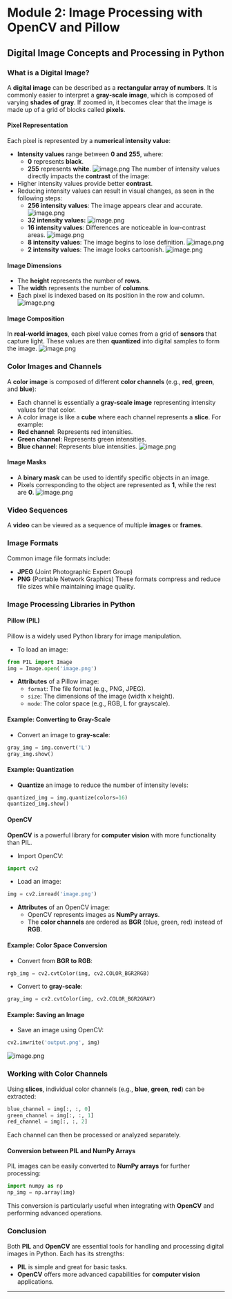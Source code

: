 

# Module 2: Image Processing with OpenCV and Pillow
## Digital Image Concepts and Processing in Python
### What is a Digital Image?
A **digital image** can be described as a **rectangular array of numbers**. It is commonly easier to interpret a **gray-scale image**, which is composed of varying **shades of gray**. If zoomed in, it becomes clear that the image is made up of a grid of blocks called **pixels**.
#### Pixel Representation
Each pixel is represented by a **numerical intensity value**:
- **Intensity values** range between **0 and 255**, where:
	- **0** represents **black**.
	- **255** represents **white**.
![image.png](https://prod-files-secure.s3.us-west-2.amazonaws.com/03e82b26-cccb-4906-bb56-adabcbdc0655/fa1bb4aa-313a-44c2-a7b3-7fa4a8432b08/image.png?X-Amz-Algorithm=AWS4-HMAC-SHA256&X-Amz-Content-Sha256=UNSIGNED-PAYLOAD&X-Amz-Credential=ASIAZI2LB4666OMYBHXR%2F20250205%2Fus-west-2%2Fs3%2Faws4_request&X-Amz-Date=20250205T122950Z&X-Amz-Expires=3600&X-Amz-Security-Token=IQoJb3JpZ2luX2VjECsaCXVzLXdlc3QtMiJIMEYCIQCqhcNjwZQKA0z2G0bZFvCQLOfuKNhYwSWPTdfBPUY%2FbAIhAI7fht9wDlO%2B8AyGzgPaQM7xunaPEnND71eA6%2B9Gw4GWKv8DCEQQABoMNjM3NDIzMTgzODA1IgwAO63cxxQarI%2FJuOMq3ANWsUc1A3u6l4xWtjsj70SsKajJ1KEprEm84E%2BtwEbMkq9mjZa2EsmlmqwfQRwXIH7dOu364zHFbR7tTsWNV30yomUH8kAYzkW2egZ2ifIl9jDDmwouc428Qj%2Br7wdc63GJB9TGjAUMeBY9z3jVSjVYJiIdrCtBXFEEmNh7zhRmxXJXlk65kFR%2BQb5%2F6%2BCGaFaT1IDVSSIvRbUtT4%2B7SZ7gVfCNC%2FBXj8MaZ8ksXWJTGrAVdT1zapIK7ZnIirnfaP6ZP%2FwZtjEFFxVXw91TLRRJT68OZPvKGLI1bri3bUyYmcYpGO3a9pICrN5jbORpXPai2ur6UlkkCUFZ2glwmeTEyvnh5L%2BFLe1AY0akZY%2FE%2Fc%2Fms1MmIi3Bp0KnJ4TGFd8ng6aH3cAYYYL04lRzfdJa1zleFUZUN5ZbUmY4dxX%2FSsEHVfkOoFGvPWIDf5jm529sO%2Fx3lPZHhRLV%2FsM36iY8CSK14OYLOXNeS%2BTOkRrwBox0XeKhTn2yf5NguS3FngX4Ej%2BfDeOANgtXnmwZMl%2FdDx9d3dfC9yD%2Fng09rxf5GQmbqpXCvM%2FHsAF2ZcPbYkykRDpEZ8fumB8u7SvKN6AvmFizNkjTsrUJi3QR7ErbrediVHeITBpn9qn5oTDxio29BjqkARjmwujmiWUtvV6jZ13cv9iVFDAeSeBCu%2B9wgvm7Bar5SH9k39zFdpJsVfPlSC9JC6UPvfIB2crQ7Kjk3QlIsnUkpyGXzXxNJ48iQqrEopp6tJRbOE7a3aVZ0x2ksznCEYKDN%2BUQO%2BuPCKO%2B%2FtdOrJVKXhtSaSAI71BzraUx0DGPbgEBQjf8N1v%2B3xnRBuAqaX5Bpw19s4xjsmilVH8oiqS4sUz2&X-Amz-Signature=648ec197aa54a95b458ce366c7db250d84f6067f7b62c642835aa49ea3097482&X-Amz-SignedHeaders=host&x-id=GetObject)
The number of intensity values directly impacts the **contrast** of the image:
- Higher intensity values provide better **contrast**.
- Reducing intensity values can result in visual changes, as seen in the following steps:
	- **256 intensity values**: The image appears clear and accurate.
![image.png](https://prod-files-secure.s3.us-west-2.amazonaws.com/03e82b26-cccb-4906-bb56-adabcbdc0655/0de7dfb4-99dc-4b87-8932-5165b3c3b775/image.png?X-Amz-Algorithm=AWS4-HMAC-SHA256&X-Amz-Content-Sha256=UNSIGNED-PAYLOAD&X-Amz-Credential=ASIAZI2LB4667J5F3F3O%2F20250205%2Fus-west-2%2Fs3%2Faws4_request&X-Amz-Date=20250205T122952Z&X-Amz-Expires=3600&X-Amz-Security-Token=IQoJb3JpZ2luX2VjECsaCXVzLXdlc3QtMiJHMEUCIQC09Tjb4qKRW5poL6Kq%2FIuUKVKWa34x9cgYA0QszjdenAIgNiw1ISZUbixoAwgtK60QK3FftIsXC5cf1RKkeM0EpN0q%2FwMIRBAAGgw2Mzc0MjMxODM4MDUiDBLz9Uyo%2BIKJrwH3ZSrcA2jO1n9Tljb%2BKLC2%2BuTOqUFLMKHxhy0rvNFD0GZ7y2qrn0GRt4Flys98MHhdZzeFE0HXClJ2XoGhHrX0fFD3Y7MXoR%2B%2Fj%2BD6yT%2Bq5sC8fSN0gWUSnxQmUigxfK0%2B2KrNOJd%2Bdb231pqZEuWYPTPl7qJyuskPkKzjtjM4yOUe%2Bu%2B3auU3J%2FnL9pS0x%2BU84c%2FUgZisxneYwnBFDFxQ6uZaGDSQbgy%2FBIVjPpUeFIRDabj6cRXR1CEHxwyIWojQUBS3pon8bFP99BLS3pnWvOlL%2FulmVwSjOCbgBzrlCbGWt%2BpFEiGDRtikNdi%2F2Qzp4Rid3dfIExZUPTLeesPFfFwEkXCmOWcRCDB04fA5hYmNHNE6nyzM8Aoy33L8CrLbjb4d0xX7shag8ijQrmRLDt6bxNlasj41aYotYYTDHbs5LAfRYpZAMyZIdWpX586W3Hv1dSkBVhsAnFh%2B0lZNHJYiEwk7NxZzIolRj4Of%2B1hdpubfyWVo3tN1EVyZglsd%2Fwb3MvYMTihJzzdZRmwCQyQ25aU%2BWbOcCocftG6v3XI8BROmA9L%2FjRubalbi%2BH6ItlmP9AgaEwGOZ%2F4tQgK%2B7IGqXBhhndNsUER7q3sWfi%2BEmnVkiywx9PgO%2Fe6A%2BmELMN2Kjb0GOqUB0aLMY%2Blkvyg3u9VkVGUKJBzsZVd8P5WHs1csXzF7G1o8BIUNbQVMhz7QoBEU0dgZYTLqYwuv5NHxgh1YZyGdgwLP9wS13CA4x2kG%2FCPRmK%2F%2F63lhPN5h3h8nYAJn%2FRVbBfZObOH36u8V33AtjTF6zAeSOJ8tK1JAXVp18SqYW3ftmOL1AoCwNTHPvxaywGJzP6mGv2p%2FGXcUN5rSIxiyagvsWuK%2B&X-Amz-Signature=ee658849584db5a4c14b8736bbcbbf90306e0b29c9173318ec053d2935e7852f&X-Amz-SignedHeaders=host&x-id=GetObject)
	- **32 intensity values:**
![image.png](https://prod-files-secure.s3.us-west-2.amazonaws.com/03e82b26-cccb-4906-bb56-adabcbdc0655/7eb81f08-b190-4c5a-ba2b-2a498a15b2c4/image.png?X-Amz-Algorithm=AWS4-HMAC-SHA256&X-Amz-Content-Sha256=UNSIGNED-PAYLOAD&X-Amz-Credential=ASIAZI2LB4667J5F3F3O%2F20250205%2Fus-west-2%2Fs3%2Faws4_request&X-Amz-Date=20250205T122952Z&X-Amz-Expires=3600&X-Amz-Security-Token=IQoJb3JpZ2luX2VjECsaCXVzLXdlc3QtMiJHMEUCIQC09Tjb4qKRW5poL6Kq%2FIuUKVKWa34x9cgYA0QszjdenAIgNiw1ISZUbixoAwgtK60QK3FftIsXC5cf1RKkeM0EpN0q%2FwMIRBAAGgw2Mzc0MjMxODM4MDUiDBLz9Uyo%2BIKJrwH3ZSrcA2jO1n9Tljb%2BKLC2%2BuTOqUFLMKHxhy0rvNFD0GZ7y2qrn0GRt4Flys98MHhdZzeFE0HXClJ2XoGhHrX0fFD3Y7MXoR%2B%2Fj%2BD6yT%2Bq5sC8fSN0gWUSnxQmUigxfK0%2B2KrNOJd%2Bdb231pqZEuWYPTPl7qJyuskPkKzjtjM4yOUe%2Bu%2B3auU3J%2FnL9pS0x%2BU84c%2FUgZisxneYwnBFDFxQ6uZaGDSQbgy%2FBIVjPpUeFIRDabj6cRXR1CEHxwyIWojQUBS3pon8bFP99BLS3pnWvOlL%2FulmVwSjOCbgBzrlCbGWt%2BpFEiGDRtikNdi%2F2Qzp4Rid3dfIExZUPTLeesPFfFwEkXCmOWcRCDB04fA5hYmNHNE6nyzM8Aoy33L8CrLbjb4d0xX7shag8ijQrmRLDt6bxNlasj41aYotYYTDHbs5LAfRYpZAMyZIdWpX586W3Hv1dSkBVhsAnFh%2B0lZNHJYiEwk7NxZzIolRj4Of%2B1hdpubfyWVo3tN1EVyZglsd%2Fwb3MvYMTihJzzdZRmwCQyQ25aU%2BWbOcCocftG6v3XI8BROmA9L%2FjRubalbi%2BH6ItlmP9AgaEwGOZ%2F4tQgK%2B7IGqXBhhndNsUER7q3sWfi%2BEmnVkiywx9PgO%2Fe6A%2BmELMN2Kjb0GOqUB0aLMY%2Blkvyg3u9VkVGUKJBzsZVd8P5WHs1csXzF7G1o8BIUNbQVMhz7QoBEU0dgZYTLqYwuv5NHxgh1YZyGdgwLP9wS13CA4x2kG%2FCPRmK%2F%2F63lhPN5h3h8nYAJn%2FRVbBfZObOH36u8V33AtjTF6zAeSOJ8tK1JAXVp18SqYW3ftmOL1AoCwNTHPvxaywGJzP6mGv2p%2FGXcUN5rSIxiyagvsWuK%2B&X-Amz-Signature=f679282d5e24f59387aa15fcc0c5ad6b095fb85dd4fa69778d44552608a3d93e&X-Amz-SignedHeaders=host&x-id=GetObject)
	- **16 intensity values**: Differences are noticeable in low-contrast areas.
![image.png](https://prod-files-secure.s3.us-west-2.amazonaws.com/03e82b26-cccb-4906-bb56-adabcbdc0655/6bf56d44-9a14-4b7b-98c2-1f00b8630f0c/image.png?X-Amz-Algorithm=AWS4-HMAC-SHA256&X-Amz-Content-Sha256=UNSIGNED-PAYLOAD&X-Amz-Credential=ASIAZI2LB4667J5F3F3O%2F20250205%2Fus-west-2%2Fs3%2Faws4_request&X-Amz-Date=20250205T122952Z&X-Amz-Expires=3600&X-Amz-Security-Token=IQoJb3JpZ2luX2VjECsaCXVzLXdlc3QtMiJHMEUCIQC09Tjb4qKRW5poL6Kq%2FIuUKVKWa34x9cgYA0QszjdenAIgNiw1ISZUbixoAwgtK60QK3FftIsXC5cf1RKkeM0EpN0q%2FwMIRBAAGgw2Mzc0MjMxODM4MDUiDBLz9Uyo%2BIKJrwH3ZSrcA2jO1n9Tljb%2BKLC2%2BuTOqUFLMKHxhy0rvNFD0GZ7y2qrn0GRt4Flys98MHhdZzeFE0HXClJ2XoGhHrX0fFD3Y7MXoR%2B%2Fj%2BD6yT%2Bq5sC8fSN0gWUSnxQmUigxfK0%2B2KrNOJd%2Bdb231pqZEuWYPTPl7qJyuskPkKzjtjM4yOUe%2Bu%2B3auU3J%2FnL9pS0x%2BU84c%2FUgZisxneYwnBFDFxQ6uZaGDSQbgy%2FBIVjPpUeFIRDabj6cRXR1CEHxwyIWojQUBS3pon8bFP99BLS3pnWvOlL%2FulmVwSjOCbgBzrlCbGWt%2BpFEiGDRtikNdi%2F2Qzp4Rid3dfIExZUPTLeesPFfFwEkXCmOWcRCDB04fA5hYmNHNE6nyzM8Aoy33L8CrLbjb4d0xX7shag8ijQrmRLDt6bxNlasj41aYotYYTDHbs5LAfRYpZAMyZIdWpX586W3Hv1dSkBVhsAnFh%2B0lZNHJYiEwk7NxZzIolRj4Of%2B1hdpubfyWVo3tN1EVyZglsd%2Fwb3MvYMTihJzzdZRmwCQyQ25aU%2BWbOcCocftG6v3XI8BROmA9L%2FjRubalbi%2BH6ItlmP9AgaEwGOZ%2F4tQgK%2B7IGqXBhhndNsUER7q3sWfi%2BEmnVkiywx9PgO%2Fe6A%2BmELMN2Kjb0GOqUB0aLMY%2Blkvyg3u9VkVGUKJBzsZVd8P5WHs1csXzF7G1o8BIUNbQVMhz7QoBEU0dgZYTLqYwuv5NHxgh1YZyGdgwLP9wS13CA4x2kG%2FCPRmK%2F%2F63lhPN5h3h8nYAJn%2FRVbBfZObOH36u8V33AtjTF6zAeSOJ8tK1JAXVp18SqYW3ftmOL1AoCwNTHPvxaywGJzP6mGv2p%2FGXcUN5rSIxiyagvsWuK%2B&X-Amz-Signature=10676710d1213e8fe95e62bfa25bec13f22789e49cab1a28211150b99e397c51&X-Amz-SignedHeaders=host&x-id=GetObject)
	- **8 intensity values**: The image begins to lose definition.
![image.png](https://prod-files-secure.s3.us-west-2.amazonaws.com/03e82b26-cccb-4906-bb56-adabcbdc0655/cca05878-ca1a-43e0-8bec-1d146756f9ae/image.png?X-Amz-Algorithm=AWS4-HMAC-SHA256&X-Amz-Content-Sha256=UNSIGNED-PAYLOAD&X-Amz-Credential=ASIAZI2LB4667J5F3F3O%2F20250205%2Fus-west-2%2Fs3%2Faws4_request&X-Amz-Date=20250205T122952Z&X-Amz-Expires=3600&X-Amz-Security-Token=IQoJb3JpZ2luX2VjECsaCXVzLXdlc3QtMiJHMEUCIQC09Tjb4qKRW5poL6Kq%2FIuUKVKWa34x9cgYA0QszjdenAIgNiw1ISZUbixoAwgtK60QK3FftIsXC5cf1RKkeM0EpN0q%2FwMIRBAAGgw2Mzc0MjMxODM4MDUiDBLz9Uyo%2BIKJrwH3ZSrcA2jO1n9Tljb%2BKLC2%2BuTOqUFLMKHxhy0rvNFD0GZ7y2qrn0GRt4Flys98MHhdZzeFE0HXClJ2XoGhHrX0fFD3Y7MXoR%2B%2Fj%2BD6yT%2Bq5sC8fSN0gWUSnxQmUigxfK0%2B2KrNOJd%2Bdb231pqZEuWYPTPl7qJyuskPkKzjtjM4yOUe%2Bu%2B3auU3J%2FnL9pS0x%2BU84c%2FUgZisxneYwnBFDFxQ6uZaGDSQbgy%2FBIVjPpUeFIRDabj6cRXR1CEHxwyIWojQUBS3pon8bFP99BLS3pnWvOlL%2FulmVwSjOCbgBzrlCbGWt%2BpFEiGDRtikNdi%2F2Qzp4Rid3dfIExZUPTLeesPFfFwEkXCmOWcRCDB04fA5hYmNHNE6nyzM8Aoy33L8CrLbjb4d0xX7shag8ijQrmRLDt6bxNlasj41aYotYYTDHbs5LAfRYpZAMyZIdWpX586W3Hv1dSkBVhsAnFh%2B0lZNHJYiEwk7NxZzIolRj4Of%2B1hdpubfyWVo3tN1EVyZglsd%2Fwb3MvYMTihJzzdZRmwCQyQ25aU%2BWbOcCocftG6v3XI8BROmA9L%2FjRubalbi%2BH6ItlmP9AgaEwGOZ%2F4tQgK%2B7IGqXBhhndNsUER7q3sWfi%2BEmnVkiywx9PgO%2Fe6A%2BmELMN2Kjb0GOqUB0aLMY%2Blkvyg3u9VkVGUKJBzsZVd8P5WHs1csXzF7G1o8BIUNbQVMhz7QoBEU0dgZYTLqYwuv5NHxgh1YZyGdgwLP9wS13CA4x2kG%2FCPRmK%2F%2F63lhPN5h3h8nYAJn%2FRVbBfZObOH36u8V33AtjTF6zAeSOJ8tK1JAXVp18SqYW3ftmOL1AoCwNTHPvxaywGJzP6mGv2p%2FGXcUN5rSIxiyagvsWuK%2B&X-Amz-Signature=4c8eb47a37255b290af90d9a1fbe36dbf6cc706a5a2acad0a6b4459d891ca9bc&X-Amz-SignedHeaders=host&x-id=GetObject)
	- **2 intensity values**: The image looks cartoonish.
![image.png](https://prod-files-secure.s3.us-west-2.amazonaws.com/03e82b26-cccb-4906-bb56-adabcbdc0655/12da64d7-6b97-44e0-bc2c-52b9c47ce212/image.png?X-Amz-Algorithm=AWS4-HMAC-SHA256&X-Amz-Content-Sha256=UNSIGNED-PAYLOAD&X-Amz-Credential=ASIAZI2LB4667J5F3F3O%2F20250205%2Fus-west-2%2Fs3%2Faws4_request&X-Amz-Date=20250205T122952Z&X-Amz-Expires=3600&X-Amz-Security-Token=IQoJb3JpZ2luX2VjECsaCXVzLXdlc3QtMiJHMEUCIQC09Tjb4qKRW5poL6Kq%2FIuUKVKWa34x9cgYA0QszjdenAIgNiw1ISZUbixoAwgtK60QK3FftIsXC5cf1RKkeM0EpN0q%2FwMIRBAAGgw2Mzc0MjMxODM4MDUiDBLz9Uyo%2BIKJrwH3ZSrcA2jO1n9Tljb%2BKLC2%2BuTOqUFLMKHxhy0rvNFD0GZ7y2qrn0GRt4Flys98MHhdZzeFE0HXClJ2XoGhHrX0fFD3Y7MXoR%2B%2Fj%2BD6yT%2Bq5sC8fSN0gWUSnxQmUigxfK0%2B2KrNOJd%2Bdb231pqZEuWYPTPl7qJyuskPkKzjtjM4yOUe%2Bu%2B3auU3J%2FnL9pS0x%2BU84c%2FUgZisxneYwnBFDFxQ6uZaGDSQbgy%2FBIVjPpUeFIRDabj6cRXR1CEHxwyIWojQUBS3pon8bFP99BLS3pnWvOlL%2FulmVwSjOCbgBzrlCbGWt%2BpFEiGDRtikNdi%2F2Qzp4Rid3dfIExZUPTLeesPFfFwEkXCmOWcRCDB04fA5hYmNHNE6nyzM8Aoy33L8CrLbjb4d0xX7shag8ijQrmRLDt6bxNlasj41aYotYYTDHbs5LAfRYpZAMyZIdWpX586W3Hv1dSkBVhsAnFh%2B0lZNHJYiEwk7NxZzIolRj4Of%2B1hdpubfyWVo3tN1EVyZglsd%2Fwb3MvYMTihJzzdZRmwCQyQ25aU%2BWbOcCocftG6v3XI8BROmA9L%2FjRubalbi%2BH6ItlmP9AgaEwGOZ%2F4tQgK%2B7IGqXBhhndNsUER7q3sWfi%2BEmnVkiywx9PgO%2Fe6A%2BmELMN2Kjb0GOqUB0aLMY%2Blkvyg3u9VkVGUKJBzsZVd8P5WHs1csXzF7G1o8BIUNbQVMhz7QoBEU0dgZYTLqYwuv5NHxgh1YZyGdgwLP9wS13CA4x2kG%2FCPRmK%2F%2F63lhPN5h3h8nYAJn%2FRVbBfZObOH36u8V33AtjTF6zAeSOJ8tK1JAXVp18SqYW3ftmOL1AoCwNTHPvxaywGJzP6mGv2p%2FGXcUN5rSIxiyagvsWuK%2B&X-Amz-Signature=9f08488c9e6142e16b2e77c2973fbcac5b9b560fbb07ffa3bc74f7595ec0fa47&X-Amz-SignedHeaders=host&x-id=GetObject)
#### Image Dimensions
- The **height** represents the number of **rows**.
- The **width** represents the number of **columns**.
- Each pixel is indexed based on its position in the row and column.
![image.png](https://prod-files-secure.s3.us-west-2.amazonaws.com/03e82b26-cccb-4906-bb56-adabcbdc0655/ff056335-e79e-4491-b508-30cd45b6c194/image.png?X-Amz-Algorithm=AWS4-HMAC-SHA256&X-Amz-Content-Sha256=UNSIGNED-PAYLOAD&X-Amz-Credential=ASIAZI2LB4666OMYBHXR%2F20250205%2Fus-west-2%2Fs3%2Faws4_request&X-Amz-Date=20250205T122950Z&X-Amz-Expires=3600&X-Amz-Security-Token=IQoJb3JpZ2luX2VjECsaCXVzLXdlc3QtMiJIMEYCIQCqhcNjwZQKA0z2G0bZFvCQLOfuKNhYwSWPTdfBPUY%2FbAIhAI7fht9wDlO%2B8AyGzgPaQM7xunaPEnND71eA6%2B9Gw4GWKv8DCEQQABoMNjM3NDIzMTgzODA1IgwAO63cxxQarI%2FJuOMq3ANWsUc1A3u6l4xWtjsj70SsKajJ1KEprEm84E%2BtwEbMkq9mjZa2EsmlmqwfQRwXIH7dOu364zHFbR7tTsWNV30yomUH8kAYzkW2egZ2ifIl9jDDmwouc428Qj%2Br7wdc63GJB9TGjAUMeBY9z3jVSjVYJiIdrCtBXFEEmNh7zhRmxXJXlk65kFR%2BQb5%2F6%2BCGaFaT1IDVSSIvRbUtT4%2B7SZ7gVfCNC%2FBXj8MaZ8ksXWJTGrAVdT1zapIK7ZnIirnfaP6ZP%2FwZtjEFFxVXw91TLRRJT68OZPvKGLI1bri3bUyYmcYpGO3a9pICrN5jbORpXPai2ur6UlkkCUFZ2glwmeTEyvnh5L%2BFLe1AY0akZY%2FE%2Fc%2Fms1MmIi3Bp0KnJ4TGFd8ng6aH3cAYYYL04lRzfdJa1zleFUZUN5ZbUmY4dxX%2FSsEHVfkOoFGvPWIDf5jm529sO%2Fx3lPZHhRLV%2FsM36iY8CSK14OYLOXNeS%2BTOkRrwBox0XeKhTn2yf5NguS3FngX4Ej%2BfDeOANgtXnmwZMl%2FdDx9d3dfC9yD%2Fng09rxf5GQmbqpXCvM%2FHsAF2ZcPbYkykRDpEZ8fumB8u7SvKN6AvmFizNkjTsrUJi3QR7ErbrediVHeITBpn9qn5oTDxio29BjqkARjmwujmiWUtvV6jZ13cv9iVFDAeSeBCu%2B9wgvm7Bar5SH9k39zFdpJsVfPlSC9JC6UPvfIB2crQ7Kjk3QlIsnUkpyGXzXxNJ48iQqrEopp6tJRbOE7a3aVZ0x2ksznCEYKDN%2BUQO%2BuPCKO%2B%2FtdOrJVKXhtSaSAI71BzraUx0DGPbgEBQjf8N1v%2B3xnRBuAqaX5Bpw19s4xjsmilVH8oiqS4sUz2&X-Amz-Signature=21c138684c9c82402cf976b0da7233f493ac38483b92390a088ba7304d8e40b9&X-Amz-SignedHeaders=host&x-id=GetObject)
#### Image Composition
In **real-world images**, each pixel value comes from a grid of **sensors** that capture light. These values are then **quantized** into digital samples to form the image.
![image.png](https://prod-files-secure.s3.us-west-2.amazonaws.com/03e82b26-cccb-4906-bb56-adabcbdc0655/0c721ea0-409b-4d32-b630-a00d6f170d18/image.png?X-Amz-Algorithm=AWS4-HMAC-SHA256&X-Amz-Content-Sha256=UNSIGNED-PAYLOAD&X-Amz-Credential=ASIAZI2LB4666OMYBHXR%2F20250205%2Fus-west-2%2Fs3%2Faws4_request&X-Amz-Date=20250205T122950Z&X-Amz-Expires=3600&X-Amz-Security-Token=IQoJb3JpZ2luX2VjECsaCXVzLXdlc3QtMiJIMEYCIQCqhcNjwZQKA0z2G0bZFvCQLOfuKNhYwSWPTdfBPUY%2FbAIhAI7fht9wDlO%2B8AyGzgPaQM7xunaPEnND71eA6%2B9Gw4GWKv8DCEQQABoMNjM3NDIzMTgzODA1IgwAO63cxxQarI%2FJuOMq3ANWsUc1A3u6l4xWtjsj70SsKajJ1KEprEm84E%2BtwEbMkq9mjZa2EsmlmqwfQRwXIH7dOu364zHFbR7tTsWNV30yomUH8kAYzkW2egZ2ifIl9jDDmwouc428Qj%2Br7wdc63GJB9TGjAUMeBY9z3jVSjVYJiIdrCtBXFEEmNh7zhRmxXJXlk65kFR%2BQb5%2F6%2BCGaFaT1IDVSSIvRbUtT4%2B7SZ7gVfCNC%2FBXj8MaZ8ksXWJTGrAVdT1zapIK7ZnIirnfaP6ZP%2FwZtjEFFxVXw91TLRRJT68OZPvKGLI1bri3bUyYmcYpGO3a9pICrN5jbORpXPai2ur6UlkkCUFZ2glwmeTEyvnh5L%2BFLe1AY0akZY%2FE%2Fc%2Fms1MmIi3Bp0KnJ4TGFd8ng6aH3cAYYYL04lRzfdJa1zleFUZUN5ZbUmY4dxX%2FSsEHVfkOoFGvPWIDf5jm529sO%2Fx3lPZHhRLV%2FsM36iY8CSK14OYLOXNeS%2BTOkRrwBox0XeKhTn2yf5NguS3FngX4Ej%2BfDeOANgtXnmwZMl%2FdDx9d3dfC9yD%2Fng09rxf5GQmbqpXCvM%2FHsAF2ZcPbYkykRDpEZ8fumB8u7SvKN6AvmFizNkjTsrUJi3QR7ErbrediVHeITBpn9qn5oTDxio29BjqkARjmwujmiWUtvV6jZ13cv9iVFDAeSeBCu%2B9wgvm7Bar5SH9k39zFdpJsVfPlSC9JC6UPvfIB2crQ7Kjk3QlIsnUkpyGXzXxNJ48iQqrEopp6tJRbOE7a3aVZ0x2ksznCEYKDN%2BUQO%2BuPCKO%2B%2FtdOrJVKXhtSaSAI71BzraUx0DGPbgEBQjf8N1v%2B3xnRBuAqaX5Bpw19s4xjsmilVH8oiqS4sUz2&X-Amz-Signature=c113ff92c7b05da7fe2e75dc9cb6b13d08b820073089d9cc41041e0c1eeeaee7&X-Amz-SignedHeaders=host&x-id=GetObject)
### Color Images and Channels
A **color image** is composed of different **color channels** (e.g., **red**, **green**, and **blue**):
- Each channel is essentially a **gray-scale image** representing intensity values for that color.
- A color image is like a **cube** where each channel represents a **slice**.
For example:
- **Red channel**: Represents red intensities.
- **Green channel**: Represents green intensities.
- **Blue channel**: Represents blue intensities.
![image.png](https://prod-files-secure.s3.us-west-2.amazonaws.com/03e82b26-cccb-4906-bb56-adabcbdc0655/c0cc17c9-842f-413f-82e8-f3f44278cf74/image.png?X-Amz-Algorithm=AWS4-HMAC-SHA256&X-Amz-Content-Sha256=UNSIGNED-PAYLOAD&X-Amz-Credential=ASIAZI2LB4666OMYBHXR%2F20250205%2Fus-west-2%2Fs3%2Faws4_request&X-Amz-Date=20250205T122950Z&X-Amz-Expires=3600&X-Amz-Security-Token=IQoJb3JpZ2luX2VjECsaCXVzLXdlc3QtMiJIMEYCIQCqhcNjwZQKA0z2G0bZFvCQLOfuKNhYwSWPTdfBPUY%2FbAIhAI7fht9wDlO%2B8AyGzgPaQM7xunaPEnND71eA6%2B9Gw4GWKv8DCEQQABoMNjM3NDIzMTgzODA1IgwAO63cxxQarI%2FJuOMq3ANWsUc1A3u6l4xWtjsj70SsKajJ1KEprEm84E%2BtwEbMkq9mjZa2EsmlmqwfQRwXIH7dOu364zHFbR7tTsWNV30yomUH8kAYzkW2egZ2ifIl9jDDmwouc428Qj%2Br7wdc63GJB9TGjAUMeBY9z3jVSjVYJiIdrCtBXFEEmNh7zhRmxXJXlk65kFR%2BQb5%2F6%2BCGaFaT1IDVSSIvRbUtT4%2B7SZ7gVfCNC%2FBXj8MaZ8ksXWJTGrAVdT1zapIK7ZnIirnfaP6ZP%2FwZtjEFFxVXw91TLRRJT68OZPvKGLI1bri3bUyYmcYpGO3a9pICrN5jbORpXPai2ur6UlkkCUFZ2glwmeTEyvnh5L%2BFLe1AY0akZY%2FE%2Fc%2Fms1MmIi3Bp0KnJ4TGFd8ng6aH3cAYYYL04lRzfdJa1zleFUZUN5ZbUmY4dxX%2FSsEHVfkOoFGvPWIDf5jm529sO%2Fx3lPZHhRLV%2FsM36iY8CSK14OYLOXNeS%2BTOkRrwBox0XeKhTn2yf5NguS3FngX4Ej%2BfDeOANgtXnmwZMl%2FdDx9d3dfC9yD%2Fng09rxf5GQmbqpXCvM%2FHsAF2ZcPbYkykRDpEZ8fumB8u7SvKN6AvmFizNkjTsrUJi3QR7ErbrediVHeITBpn9qn5oTDxio29BjqkARjmwujmiWUtvV6jZ13cv9iVFDAeSeBCu%2B9wgvm7Bar5SH9k39zFdpJsVfPlSC9JC6UPvfIB2crQ7Kjk3QlIsnUkpyGXzXxNJ48iQqrEopp6tJRbOE7a3aVZ0x2ksznCEYKDN%2BUQO%2BuPCKO%2B%2FtdOrJVKXhtSaSAI71BzraUx0DGPbgEBQjf8N1v%2B3xnRBuAqaX5Bpw19s4xjsmilVH8oiqS4sUz2&X-Amz-Signature=4f670bd2114f968238c91d905a95e85f9acb84b8a2e0ad060abd772f94c36f4d&X-Amz-SignedHeaders=host&x-id=GetObject)
#### Image Masks
- A **binary mask** can be used to identify specific objects in an image.
- Pixels corresponding to the object are represented as **1**, while the rest are **0**.
![image.png](https://prod-files-secure.s3.us-west-2.amazonaws.com/03e82b26-cccb-4906-bb56-adabcbdc0655/667eab4d-d19d-4618-81d0-663b6beb002c/image.png?X-Amz-Algorithm=AWS4-HMAC-SHA256&X-Amz-Content-Sha256=UNSIGNED-PAYLOAD&X-Amz-Credential=ASIAZI2LB4666OMYBHXR%2F20250205%2Fus-west-2%2Fs3%2Faws4_request&X-Amz-Date=20250205T122950Z&X-Amz-Expires=3600&X-Amz-Security-Token=IQoJb3JpZ2luX2VjECsaCXVzLXdlc3QtMiJIMEYCIQCqhcNjwZQKA0z2G0bZFvCQLOfuKNhYwSWPTdfBPUY%2FbAIhAI7fht9wDlO%2B8AyGzgPaQM7xunaPEnND71eA6%2B9Gw4GWKv8DCEQQABoMNjM3NDIzMTgzODA1IgwAO63cxxQarI%2FJuOMq3ANWsUc1A3u6l4xWtjsj70SsKajJ1KEprEm84E%2BtwEbMkq9mjZa2EsmlmqwfQRwXIH7dOu364zHFbR7tTsWNV30yomUH8kAYzkW2egZ2ifIl9jDDmwouc428Qj%2Br7wdc63GJB9TGjAUMeBY9z3jVSjVYJiIdrCtBXFEEmNh7zhRmxXJXlk65kFR%2BQb5%2F6%2BCGaFaT1IDVSSIvRbUtT4%2B7SZ7gVfCNC%2FBXj8MaZ8ksXWJTGrAVdT1zapIK7ZnIirnfaP6ZP%2FwZtjEFFxVXw91TLRRJT68OZPvKGLI1bri3bUyYmcYpGO3a9pICrN5jbORpXPai2ur6UlkkCUFZ2glwmeTEyvnh5L%2BFLe1AY0akZY%2FE%2Fc%2Fms1MmIi3Bp0KnJ4TGFd8ng6aH3cAYYYL04lRzfdJa1zleFUZUN5ZbUmY4dxX%2FSsEHVfkOoFGvPWIDf5jm529sO%2Fx3lPZHhRLV%2FsM36iY8CSK14OYLOXNeS%2BTOkRrwBox0XeKhTn2yf5NguS3FngX4Ej%2BfDeOANgtXnmwZMl%2FdDx9d3dfC9yD%2Fng09rxf5GQmbqpXCvM%2FHsAF2ZcPbYkykRDpEZ8fumB8u7SvKN6AvmFizNkjTsrUJi3QR7ErbrediVHeITBpn9qn5oTDxio29BjqkARjmwujmiWUtvV6jZ13cv9iVFDAeSeBCu%2B9wgvm7Bar5SH9k39zFdpJsVfPlSC9JC6UPvfIB2crQ7Kjk3QlIsnUkpyGXzXxNJ48iQqrEopp6tJRbOE7a3aVZ0x2ksznCEYKDN%2BUQO%2BuPCKO%2B%2FtdOrJVKXhtSaSAI71BzraUx0DGPbgEBQjf8N1v%2B3xnRBuAqaX5Bpw19s4xjsmilVH8oiqS4sUz2&X-Amz-Signature=ea46a33d07fb6e0c6bb4dea0bc6f7ff5c56cc97ae686976fbf42e07e00c40961&X-Amz-SignedHeaders=host&x-id=GetObject)
### Video Sequences
A **video** can be viewed as a sequence of multiple **images** or **frames**.
### Image Formats
Common image file formats include:
- **JPEG** (Joint Photographic Expert Group)
- **PNG** (Portable Network Graphics)
These formats compress and reduce file sizes while maintaining image quality.
### Image Processing Libraries in Python
#### Pillow (PIL)
Pillow is a widely used Python library for image manipulation.
- To load an image:
```python
from PIL import Image
img = Image.open('image.png')
```
- **Attributes** of a Pillow image:
	- `format`: The file format (e.g., PNG, JPEG).
	- `size`: The dimensions of the image (width x height).
	- `mode`: The color space (e.g., RGB, L for grayscale).
#### Example: Converting to Gray-Scale
- Convert an image to **gray-scale**:
```python
gray_img = img.convert('L')
gray_img.show()
```
#### Example: Quantization
- **Quantize** an image to reduce the number of intensity levels:
```python
quantized_img = img.quantize(colors=16)
quantized_img.show()
```
#### OpenCV
**OpenCV** is a powerful library for **computer vision** with more functionality than PIL.
- Import OpenCV:
```python
import cv2
```
- Load an image:
```python
img = cv2.imread('image.png')
```
- **Attributes** of an OpenCV image:
	- OpenCV represents images as **NumPy arrays**.
	- The **color channels** are ordered as **BGR** (blue, green, red) instead of **RGB**.
#### Example: Color Space Conversion
- Convert from **BGR to RGB**:
```python
rgb_img = cv2.cvtColor(img, cv2.COLOR_BGR2RGB)
```
- Convert to **gray-scale**:
```python
gray_img = cv2.cvtColor(img, cv2.COLOR_BGR2GRAY)
```
#### Example: Saving an Image
- Save an image using OpenCV:
```python
cv2.imwrite('output.png', img)
```
![image.png](https://prod-files-secure.s3.us-west-2.amazonaws.com/03e82b26-cccb-4906-bb56-adabcbdc0655/25fcc977-54ea-484c-997e-9b6bd016f347/image.png?X-Amz-Algorithm=AWS4-HMAC-SHA256&X-Amz-Content-Sha256=UNSIGNED-PAYLOAD&X-Amz-Credential=ASIAZI2LB4666OMYBHXR%2F20250205%2Fus-west-2%2Fs3%2Faws4_request&X-Amz-Date=20250205T122951Z&X-Amz-Expires=3600&X-Amz-Security-Token=IQoJb3JpZ2luX2VjECsaCXVzLXdlc3QtMiJIMEYCIQCqhcNjwZQKA0z2G0bZFvCQLOfuKNhYwSWPTdfBPUY%2FbAIhAI7fht9wDlO%2B8AyGzgPaQM7xunaPEnND71eA6%2B9Gw4GWKv8DCEQQABoMNjM3NDIzMTgzODA1IgwAO63cxxQarI%2FJuOMq3ANWsUc1A3u6l4xWtjsj70SsKajJ1KEprEm84E%2BtwEbMkq9mjZa2EsmlmqwfQRwXIH7dOu364zHFbR7tTsWNV30yomUH8kAYzkW2egZ2ifIl9jDDmwouc428Qj%2Br7wdc63GJB9TGjAUMeBY9z3jVSjVYJiIdrCtBXFEEmNh7zhRmxXJXlk65kFR%2BQb5%2F6%2BCGaFaT1IDVSSIvRbUtT4%2B7SZ7gVfCNC%2FBXj8MaZ8ksXWJTGrAVdT1zapIK7ZnIirnfaP6ZP%2FwZtjEFFxVXw91TLRRJT68OZPvKGLI1bri3bUyYmcYpGO3a9pICrN5jbORpXPai2ur6UlkkCUFZ2glwmeTEyvnh5L%2BFLe1AY0akZY%2FE%2Fc%2Fms1MmIi3Bp0KnJ4TGFd8ng6aH3cAYYYL04lRzfdJa1zleFUZUN5ZbUmY4dxX%2FSsEHVfkOoFGvPWIDf5jm529sO%2Fx3lPZHhRLV%2FsM36iY8CSK14OYLOXNeS%2BTOkRrwBox0XeKhTn2yf5NguS3FngX4Ej%2BfDeOANgtXnmwZMl%2FdDx9d3dfC9yD%2Fng09rxf5GQmbqpXCvM%2FHsAF2ZcPbYkykRDpEZ8fumB8u7SvKN6AvmFizNkjTsrUJi3QR7ErbrediVHeITBpn9qn5oTDxio29BjqkARjmwujmiWUtvV6jZ13cv9iVFDAeSeBCu%2B9wgvm7Bar5SH9k39zFdpJsVfPlSC9JC6UPvfIB2crQ7Kjk3QlIsnUkpyGXzXxNJ48iQqrEopp6tJRbOE7a3aVZ0x2ksznCEYKDN%2BUQO%2BuPCKO%2B%2FtdOrJVKXhtSaSAI71BzraUx0DGPbgEBQjf8N1v%2B3xnRBuAqaX5Bpw19s4xjsmilVH8oiqS4sUz2&X-Amz-Signature=c2a8480452c1ecaa7975666e92934db8944be7527fd2676eb44f4ebabf911cd2&X-Amz-SignedHeaders=host&x-id=GetObject)
### Working with Color Channels
Using **slices**, individual color channels (e.g., **blue**, **green**, **red**) can be extracted:
```python
blue_channel = img[:, :, 0]
green_channel = img[:, :, 1]
red_channel = img[:, :, 2]
```
Each channel can then be processed or analyzed separately.
#### Conversion between PIL and NumPy Arrays
PIL images can be easily converted to **NumPy arrays** for further processing:
```python
import numpy as np
np_img = np.array(img)
```
This conversion is particularly useful when integrating with **OpenCV** and performing advanced operations.
### Conclusion
Both **PIL** and **OpenCV** are essential tools for handling and processing digital images in Python. Each has its strengths:
- **PIL** is simple and great for basic tasks.
- **OpenCV** offers more advanced capabilities for **computer vision** applications.
___


